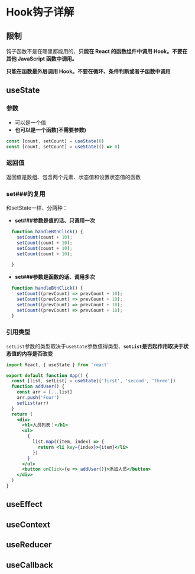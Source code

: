 # Hook钩子详解

## 限制

钩子函数不是在哪里都能用的、**只能在 React 的函数组件中调用 Hook。不要在其他 JavaScript 函数中调用。**

**只能在函数最外层调用 Hook。不要在循环、条件判断或者子函数中调用**

## useState

### 参数

- 可以是一个值
- **也可以是一个函数(不需要参数)**

```jsx
const [count, setCount] = useState(0)
const [count, setCount] = useState(() => 0)
```

### 返回值

返回值是数组、包含两个元素、状态值和设置状态值的函数

### set###的复用

和setState一样、分两种：

- **set###参数是值的话、只调用一次**

```jsx
  function handleBtnClick() {
    setCount(count + 10);
    setCount(count + 10);
    setCount(count + 10);
    setCount(count + 10);
   
  }
```



- **set###参数是函数的话、调用多次**

```jsx
  function handleBtnClick() {
    setCount((prevCount) => prevCount + 10);
    setCount((prevCount) => prevCount + 10);
    setCount((prevCount) => prevCount + 10);
    setCount((prevCount) => prevCount + 10);
  }
```



### 引用类型

`setList`参数的类型取决于`useState`参数值得类型、**`setList`是否起作用取决于状态值的内存是否改变**

```jsx
import React, { useState } from 'react'

export default function App() {
  const [list, setList] = useState(['first', 'second', 'three'])
  function addUser() {
    const arr = [...list]
    arr.push('Four')
    setList(arr)
  }
  return (
    <div>
      <h1>人员列表：</h1>
      <ul>
        {
          list.map((item, index) => {
            return <li key={index}>{item}</li>
          })
        }
      </ul>
      <button onClick={e => addUser()}>添加人员</button>
    </div>
  )
}
```



## useEffect

## useContext

## useReducer

## useCallback